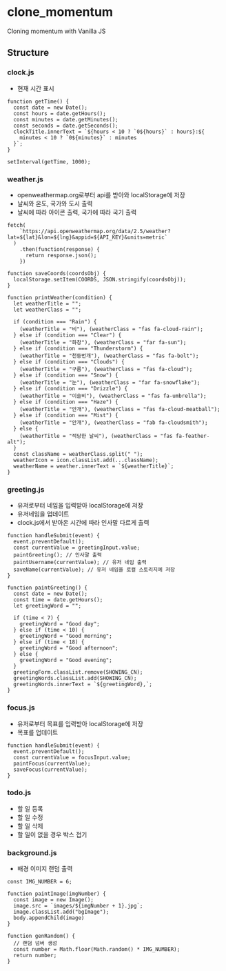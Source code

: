 # clone_momentum

Cloning momentum with Vanilla JS

## Structure

### **clock.js**

- 현재 시간 표시

```
function getTime() {
  const date = new Date();
  const hours = date.getHours();
  const minutes = date.getMinutes();
  const seconds = date.getSeconds();
  clockTitle.innerText = `${hours < 10 ? `0${hours}` : hours}:${
    minutes < 10 ? `0${minutes}` : minutes
  }`;
}
```

```
setInterval(getTime, 1000);
```

### **weather.js**

- openweathermap.org로부터 api를 받아와 localStorage에 저장
- 날씨와 온도, 국가와 도시 출력
- 날씨에 따라 아이콘 출력, 국가에 따라 국기 출력

```
fetch(
    `https://api.openweathermap.org/data/2.5/weather?lat=${lat}&lon=${lng}&appid=${API_KEY}&units=metric`
  )
    .then(function(response) {
      return response.json();
    })
```

```
function saveCoords(coordsObj) {
  localStorage.setItem(COORDS, JSON.stringify(coordsObj));
}
```
```
function printWeather(condition) {
  let weatherTitle = "";
  let weatherClass = "";

  if (condition === "Rain") {
    (weatherTitle = "비"), (weatherClass = "fas fa-cloud-rain");
  } else if (condition === "Clear") {
    (weatherTitle = "화창"), (weatherClass = "far fa-sun");
  } else if (condition === "Thunderstorm") {
    (weatherTitle = "천둥번개"), (weatherClass = "fas fa-bolt");
  } else if (condition === "Clouds") {
    (weatherTitle = "구름"), (weatherClass = "fas fa-cloud");
  } else if (condition === "Snow") {
    (weatherTitle = "눈"), (weatherClass = "far fa-snowflake");
  } else if (condition === "Drizzle") {
    (weatherTitle = "이슬비"), (weatherClass = "fas fa-umbrella");
  } else if (condition === "Haze") {
    (weatherTitle = "안개"), (weatherClass = "fas fa-cloud-meatball");
  } else if (condition === "Mist") {
    (weatherTitle = "안개"), (weatherClass = "fab fa-cloudsmith");
  } else {
    (weatherTitle = "적당한 날씨"), (weatherClass = "fas fa-feather-alt");
  }
  const className = weatherClass.split(" ");
  weatherIcon = icon.classList.add(...className);
  weatherName = weather.innerText = `${weatherTitle}`;
}
```

### **greeting.js**

- 유저로부터 네임을 입력받아 localStorage에 저장
- 유저네임을 업데이트
- clock.js에서 받아온 시간에 따라 인사말 다르게 출력

```
function handleSubmit(event) {
  event.preventDefault();
  const currentValue = greetingInput.value;
  paintGreeting(); // 인사말 출력
  paintUsername(currentValue); // 유저 네임 출력
  saveName(currentValue); // 유저 네임을 로컬 스토리지에 저장
}
```

```
function paintGreeting() {
  const date = new Date();
  const time = date.getHours();
  let greetingWord = "";

  if (time < 7) {
    greetingWord = "Good day";
  } else if (time < 10) {
    greetingWord = "Good morning";
  } else if (time < 18) {
    greetingWord = "Good afternoon";
  } else {
    greetingWord = "Good evening";
  }
  greetingForm.classList.remove(SHOWING_CN);
  greetingWords.classList.add(SHOWING_CN);
  greetingWords.innerText = `${greetingWord},`;
}
```

### **focus.js**

- 유저로부터 목표를 입력받아 localStorage에 저장
- 목표를 업데이트

```
function handleSubmit(event) {
  event.preventDefault();
  const currentValue = focusInput.value;
  paintFocus(currentValue);
  saveFocus(currentValue);
}
```

### **todo.js**

- 할 일 등록
- 할 일 수정
- 할 일 삭제
- 할 일이 없을 경우 박스 접기

### **background.js**

- 배경 이미지 랜덤 출력

```
const IMG_NUMBER = 6;

function paintImage(imgNumber) {
  const image = new Image();
  image.src = `images/${imgNumber + 1}.jpg`;
  image.classList.add("bgImage");
  body.appendChild(image)
}

function genRandom() {
  // 랜덤 넘버 생성
  const number = Math.floor(Math.random() * IMG_NUMBER);
  return number;
}
```

